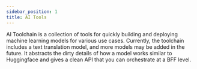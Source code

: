 ```yaml
---
sidebar_position: 1
title: AI Tools
---
```


AI Toolchain is a collection of tools for quickly building and deploying machine learning models for various use cases. Currently, the toolchain includes a text translation model, and more models may be added in the future. It abstracts the dirty details of how a model works similar to Huggingface and gives a clean API that you can orchestrate at a BFF level.
